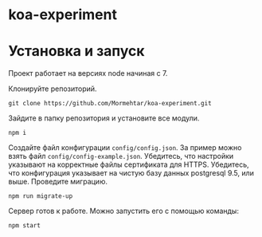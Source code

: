 # koa-experiment
# Установка и запуск

Проект работает на версиях node начиная с 7.

Клонируйте репозиторий.
```
git clone https://github.com/Mormehtar/koa-experiment.git
```

Зайдите в папку репозитория и установите все модули.
```
npm i
```

Создайте файл конфигурации `config/config.json`.
За пример можно взять файл `config/config-example.json`.
Убедитесь, что настройки указывают на корректные файлы сертификата для HTTPS.
Убедитесь, что конфигурация указывает на чистую базу данных postgresql 9.5, или выше.
Проведите миграцию.
```
npm run migrate-up
```

Сервер готов к работе. Можно запустить его с помощью команды:
```
npm start
```